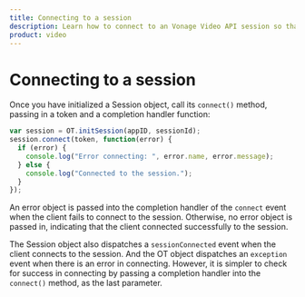```yaml
--- 
title: Connecting to a session 
description: Learn how to connect to an Vonage Video API session so that participants can use audio, video, and messaging functionality in your web application.
product: video 
---
```


# Connecting to a session

Once you have initialized a Session object, call its `connect()` method, passing in a token and a completion handler function:

```js
var session = OT.initSession(appID, sessionId);
session.connect(token, function(error) {
  if (error) {
    console.log("Error connecting: ", error.name, error.message);
  } else {
    console.log("Connected to the session.");
  }
});
```

An error object is passed into the completion handler of the `connect` event when the client fails to connect to the session. Otherwise, no error object is passed in, indicating that the client connected successfully to the session.

The Session object also dispatches a `sessionConnected` event when the client connects to the session. And the OT object dispatches an `exception` event when there is an error in connecting. However, it is simpler to check for success in connecting by passing a completion handler into the `connect()` method, as the last parameter.
